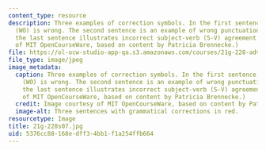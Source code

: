 ```yaml
---
content_type: resource
description: Three examples of correction symbols. In the first sentence, word order
  (WO) is wrong. The second sentence is an example of wrong punctuation (WP). Finally,
  the last sentence illustrates incorrect subject-verb (S-V) agreement. (Image courtesy
  of MIT OpenCourseWare, based on content by Patricia Brennecke.)
file: https://ol-ocw-studio-app-qa.s3.amazonaws.com/courses/21g-228-advanced-workshop-in-writing-for-social-sciences-and-architecture-els-spring-2007/5376cc88168edff34bb1f1a254ffb664_21g-228s07.jpg
file_type: image/jpeg
image_metadata:
  caption: Three examples of correction symbols. In the first sentence, word order
    (WO) is wrong. The second sentence is an example of wrong punctuation (WP). Finally,
    the last sentence illustrates incorrect subject-verb (S-V) agreement. (Image courtesy
    of MIT OpenCourseWare, based on content by Patricia Brennecke.)
  credit: Image courtesy of MIT OpenCourseWare, based on content by Patricia Brennecke.
  image-alt: Three sentences with grammatical corrections in red.
resourcetype: Image
title: 21g-228s07.jpg
uid: 5376cc88-168e-dff3-4bb1-f1a254ffb664
---
```

